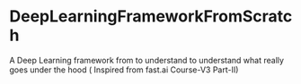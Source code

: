 # DeepLearningFrameworkFromScratch
A Deep Learning framework from to understand to understand what really goes under the hood ( Inspired from fast.ai Course-V3 Part-II) 
